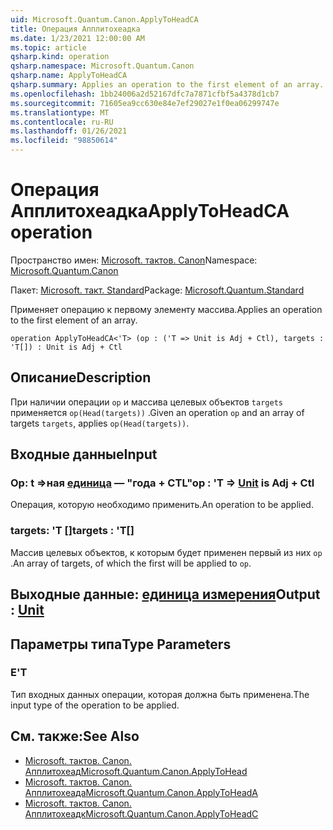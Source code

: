 ```yaml
---
uid: Microsoft.Quantum.Canon.ApplyToHeadCA
title: Операция Апплитохеадка
ms.date: 1/23/2021 12:00:00 AM
ms.topic: article
qsharp.kind: operation
qsharp.namespace: Microsoft.Quantum.Canon
qsharp.name: ApplyToHeadCA
qsharp.summary: Applies an operation to the first element of an array.
ms.openlocfilehash: 1bb24006a2d52167dfc7a7871cfbf5a4378d1cb7
ms.sourcegitcommit: 71605ea9cc630e84e7ef29027e1f0ea06299747e
ms.translationtype: MT
ms.contentlocale: ru-RU
ms.lasthandoff: 01/26/2021
ms.locfileid: "98850614"
---
```

# <a name="applytoheadca-operation"></a><span data-ttu-id="28a47-102">Операция Апплитохеадка</span><span class="sxs-lookup"><span data-stu-id="28a47-102">ApplyToHeadCA operation</span></span>

<span data-ttu-id="28a47-103">Пространство имен: [Microsoft. тактов. Canon](xref:Microsoft.Quantum.Canon)</span><span class="sxs-lookup"><span data-stu-id="28a47-103">Namespace: [Microsoft.Quantum.Canon](xref:Microsoft.Quantum.Canon)</span></span>

<span data-ttu-id="28a47-104">Пакет: [Microsoft. такт. Standard](https://nuget.org/packages/Microsoft.Quantum.Standard)</span><span class="sxs-lookup"><span data-stu-id="28a47-104">Package: [Microsoft.Quantum.Standard](https://nuget.org/packages/Microsoft.Quantum.Standard)</span></span>


<span data-ttu-id="28a47-105">Применяет операцию к первому элементу массива.</span><span class="sxs-lookup"><span data-stu-id="28a47-105">Applies an operation to the first element of an array.</span></span>

```qsharp
operation ApplyToHeadCA<'T> (op : ('T => Unit is Adj + Ctl), targets : 'T[]) : Unit is Adj + Ctl
```


## <a name="description"></a><span data-ttu-id="28a47-106">Описание</span><span class="sxs-lookup"><span data-stu-id="28a47-106">Description</span></span>

<span data-ttu-id="28a47-107">При наличии операции `op` и массива целевых объектов `targets` применяется `op(Head(targets))` .</span><span class="sxs-lookup"><span data-stu-id="28a47-107">Given an operation `op` and an array of targets `targets`, applies `op(Head(targets))`.</span></span>

## <a name="input"></a><span data-ttu-id="28a47-108">Входные данные</span><span class="sxs-lookup"><span data-stu-id="28a47-108">Input</span></span>

### <a name="op--t--unit--is-adj--ctl"></a><span data-ttu-id="28a47-109">Op: t =>ная [единица](xref:microsoft.quantum.lang-ref.unit)  — "года + CTL"</span><span class="sxs-lookup"><span data-stu-id="28a47-109">op : 'T => [Unit](xref:microsoft.quantum.lang-ref.unit)  is Adj + Ctl</span></span>

<span data-ttu-id="28a47-110">Операция, которую необходимо применить.</span><span class="sxs-lookup"><span data-stu-id="28a47-110">An operation to be applied.</span></span>


### <a name="targets--t"></a><span data-ttu-id="28a47-111">targets: 'T []</span><span class="sxs-lookup"><span data-stu-id="28a47-111">targets : 'T[]</span></span>

<span data-ttu-id="28a47-112">Массив целевых объектов, к которым будет применен первый из них `op` .</span><span class="sxs-lookup"><span data-stu-id="28a47-112">An array of targets, of which the first will be applied to `op`.</span></span>



## <a name="output--unit"></a><span data-ttu-id="28a47-113">Выходные данные: [единица измерения](xref:microsoft.quantum.lang-ref.unit)</span><span class="sxs-lookup"><span data-stu-id="28a47-113">Output : [Unit](xref:microsoft.quantum.lang-ref.unit)</span></span>



## <a name="type-parameters"></a><span data-ttu-id="28a47-114">Параметры типа</span><span class="sxs-lookup"><span data-stu-id="28a47-114">Type Parameters</span></span>

### <a name="t"></a><span data-ttu-id="28a47-115">Е</span><span class="sxs-lookup"><span data-stu-id="28a47-115">'T</span></span>

<span data-ttu-id="28a47-116">Тип входных данных операции, которая должна быть применена.</span><span class="sxs-lookup"><span data-stu-id="28a47-116">The input type of the operation to be applied.</span></span>

## <a name="see-also"></a><span data-ttu-id="28a47-117">См. также:</span><span class="sxs-lookup"><span data-stu-id="28a47-117">See Also</span></span>

- [<span data-ttu-id="28a47-118">Microsoft. тактов. Canon. Апплитохеад</span><span class="sxs-lookup"><span data-stu-id="28a47-118">Microsoft.Quantum.Canon.ApplyToHead</span></span>](xref:Microsoft.Quantum.Canon.ApplyToHead)
- [<span data-ttu-id="28a47-119">Microsoft. тактов. Canon. Апплитохеада</span><span class="sxs-lookup"><span data-stu-id="28a47-119">Microsoft.Quantum.Canon.ApplyToHeadA</span></span>](xref:Microsoft.Quantum.Canon.ApplyToHeadA)
- [<span data-ttu-id="28a47-120">Microsoft. тактов. Canon. Апплитохеадк</span><span class="sxs-lookup"><span data-stu-id="28a47-120">Microsoft.Quantum.Canon.ApplyToHeadC</span></span>](xref:Microsoft.Quantum.Canon.ApplyToHeadC)
